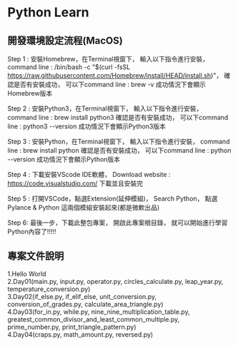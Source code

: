 # Python Learn

## 開發環境設定流程(MacOS)
Step 1 : 
        安裝Homebrew，在Terminal視窗下，
        輸入以下指令進行安裝，
        command line : /bin/bash -c "$(curl -fsSL https://raw.githubusercontent.com/Homebrew/install/HEAD/install.sh)"，
        確認是否有安裝成功，
        可以下command line : brew -v
        成功情況下會顯示Homebrew版本

Step 2 : 
        安裝Python3，在Terminal視窗下，
        輸入以下指令進行安裝，
        command line : brew install python3 
        確認是否有安裝成功，
        可以下command line : python3 --version 
        成功情況下會顯示Python3版本

Step 3 :
        安裝Python，在Terminal視窗下，
        輸入以下指令進行安裝，
        command line : brew install python
        確認是否有安裝成功，
        可以下command line : python --version 
        成功情況下會顯示Python版本

Step 4 : 
        下載安裝VScode IDE軟體，
        Download website : https://code.visualstudio.com/
        下載並且安裝完

Step 5 :
        打開VSCode，點選Extension(延伸模組)，
        Search Python，
        點選Pylance & Python 這兩個模組安裝起來(都是微軟出品)

Step 6: 
        最後一步，下載此整包專案，
        開啟此專案根目錄，
        就可以開始進行學習Python內容了!!!!!     



## 專案文件說明
1.Hello World  
2.Day01(main.py, input.py, operator.py, circles_calculate.py, leap_year.py, temperature_conversion.py)  
3.Day02(if_else.py, if_elif_else, unit_conversion.py, conversion_of_grades.py, calculate_area_triangle.py)  
4.Day03(for_in.py, while.py, nine_nine_multiplication_table.py, greatest_common_divisor_and_least_common_multiple.py, prime_number.py, print_triangle_pattern.py)  
4.Day04(craps.py, math_amount.py, reversed.py)  







